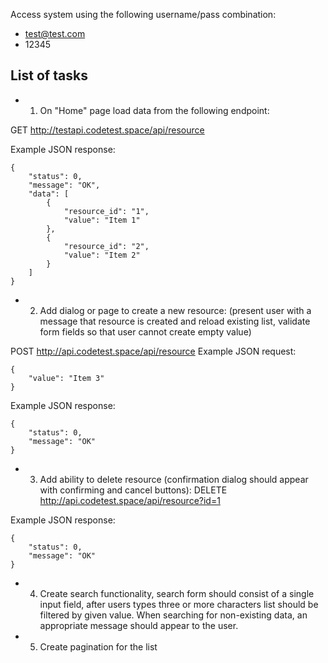 
Access system using the following username/pass combination:

- test@test.com
- 12345


## List of tasks

* 1) On "Home" page load data from the following endpoint:

GET http://testapi.codetest.space/api/resource

Example JSON response:
```
{
    "status": 0,
    "message": "OK",
    "data": [
        {
            "resource_id": "1",
            "value": "Item 1"
        },
        {
            "resource_id": "2",
            "value": "Item 2"
        }
    ]
}
```

* 2) Add dialog or page to create a new resource: (present user with a message that resource is created and reload existing list, validate form fields so that user cannot create empty value)

POST http://api.codetest.space/api/resource
Example JSON request:
```
{
    "value": "Item 3"
}
```
Example JSON response:
```
{
    "status": 0,
    "message": "OK"
}
```

* 3) Add ability to delete resource (confirmation dialog should appear with confirming and cancel buttons):
DELETE http://api.codetest.space/api/resource?id=1

Example JSON response:
```
{
    "status": 0,
    "message": "OK"
}
```

* 4) Create search functionality, search form should consist of a single input field, after users types three or more characters list should be filtered by given value. When searching for non-existing data, an appropriate message should appear to the user.

* 5) Create pagination for the list